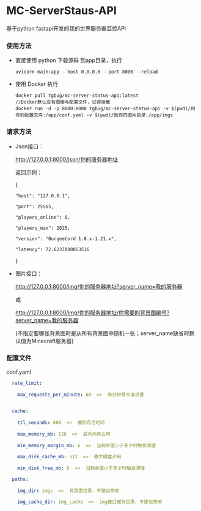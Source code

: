 # MC-ServerStaus-API
基于python fastapi开发的我的世界服务器监控API

### 使用方法
- 直接使用 python
  下载源码
  到app目录，执行
  ```shell
  uvicorn main:app --host 0.0.0.0 --port 8000 --reload
  ```
- 使用 Docker
  执行
  ```shell
  docker pull tgbug/mc-server-status-api:latest
  //Docker默认没有图像与配置文件，记得挂载
  docker run -d -p 8000:8000 tgbug/mc-server-status-api -v $(pwd)/到你的配置文件:/app/conf.yaml -v $(pwd)/到你的图片目录:/app/imgs
  ```
  
### 请求方法
- Json接口：
  
  http://127.0.0.1:8000/json/你的服务器地址
  
  返回示例：
  
    {
  
      "host": "127.0.0.1",
  
      "port": 25565,
  
      "players_online": 0,
  
      "players_max": 2025,
  
      "version": "BungeeCord 1.8.x-1.21.x",
  
      "latency": 72.6237000053516
  
    }
  
- 图片接口：
  
  http://127.0.0.1:8000/img/你的服务器地址?server_name=我的服务器
  
  或
  
  http://127.0.0.1:8000/img/你的服务器地址/你需要的背景图编号?server_name=我的服务器
  
  (不指定要哪张背景图时是从所有背景图中随机一张；server_name缺省时默认值为Minecraft服务器)

### 配置文件
conf.yaml
```yaml
  rate_limit:
  
    max_requests_per_minute: 60  =>  每分钟最大请求量
    

  cache:
  
    ttl_seconds: 600  =>  缓存存活时间
    
    max_memory_mb: 128  =>  最大内存占用
    
    min_memory_margin_mb: 6  =>  当剩余值小于多少时触发清理
    
    max_disk_cache_mb: 512  =>  最大磁盘占用
    
    min_disk_free_mb: 6  =>  当剩余值小于多少时触发清理

  paths:
  
    img_dir: imgs  =>  背景图目录，不建议修改
    
    img_cache_dir: img_cache  =>  img接口缓存目录，不建议修改
```
